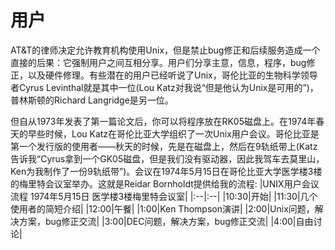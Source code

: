 # 用户

AT&T的律师决定允许教育机构使用Unix，但是禁止bug修正和后续服务造成一个直接的后果：它强制用户之间互相分享。用户们分享主意，信息，程序，bug修正，以及硬件修理。有些潜在的用户已经听说了Unix，哥伦比亚的生物科学领导者Cyrus Levinthal就是其中一位(Lou Katz对我说“但是他认为Unix是可用的”)，普林斯顿的Richard Langridge是另一位。

但自从1973年发表了第一篇论文后，你可以将程序放在RK05磁盘上。在1974年春天的早些时候，Lou Katz在哥伦比亚大学组织了一次Unix用户会议。哥伦比亚是第一个发行版的使用者——秋天的时候，先是在磁盘上，然后在9轨纸带上(Katz告诉我“Cyrus拿到一个GK05磁盘，但是我们没有驱动器，因此我驾车去莫里山，Ken为我制作了一份9轨纸带”)。会议在1974年5月15日在哥伦比亚大学医学楼3楼的梅里特会议室举办。这就是Reidar Bornholdt提供给我的流程:
|UNIX用户会议流程 1974年5月15日 医学楼3楼梅里特会议室|
|:--|:--|
|10:30|开始|
|11:30|几个使用者的简短介绍|
|12:00|午餐|
|1:00|Ken Thompson演讲|
|2:00|Unix问题，解决方案，bug修正交流|
|3:00|DEC问题，解决方案，bug修正交流|
|4:00|自由讨论|
